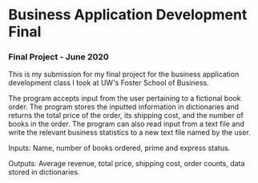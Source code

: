 # Business Application Development Final
### Final Project - June 2020

This is my submission for my final project for the business application development class I took at UW's Foster School of Business.

The program accepts input from the user pertaining to a fictional book order. The program stores the inputted information in dictionaries and returns the total price
of the order, its shipping cost, and the number of books in the order. The program can also read input from a text file and write the relevant business statistics to a new text file
named by the user.

Inputs: Name, number of books ordered, prime and express status. 

Outputs: Average revenue, total price, shipping cost, order counts, data stored in dictionaries.
